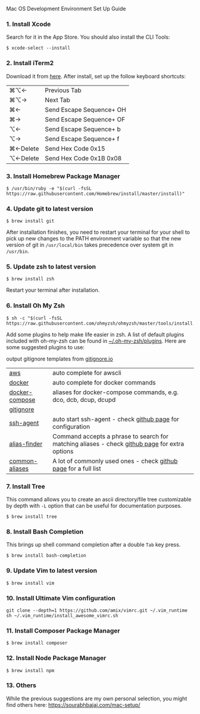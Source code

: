 Mac OS Development Environment Set Up Guide

### 1. Install Xcode
Search for it in the App Store. You should also install the CLI Tools:
```shell
$ xcode-select --install
```

### 2. Install iTerm2
Download it from [here](https://www.iterm2.com). After install, set up the follow keyboard shortcuts:
<table>
<tr>
<td>⌘⌥←</td>
<td>Previous Tab</td>
</tr>
<tr>
<td>⌘⌥→</td>
<td>Next Tab</td>
</tr>
<tr>
<td>⌘←</td>
<td>Send Escape Sequence+ OH</td>
</tr>
<tr>
<td>⌘→</td>
<td>Send Escape Sequence+ OF</td>
</tr>
<tr>
<td>⌥←</td>
<td>Send Escape Sequence+ b</td>
</tr>
<tr>
<td>⌥→</td>
<td>Send Escape Sequence+ f</td>
</tr>
<tr>
<td>⌘←Delete</td>
<td>Send Hex Code 0x15</td>
</tr>
<tr>
<td>⌥←Delete</td>
<td>Send Hex Code 0x1B 0x08</td>
</tr>
</table>

### 3. Install Homebrew Package Manager
```shell
$ /usr/bin/ruby -e "$(curl -fsSL https://raw.githubusercontent.com/Homebrew/install/master/install)"
```

### 4. Update git to latest version
```shell
$ brew install git
```
After installation finishes, you need to restart your terminal for your shell to pick up new changes to the PATH environment
variable so that the new version of git in `/usr/local/bin` takes precedence over system git in `/usr/bin`.

### 5. Update zsh to latest version
```shell
$ brew install zsh
```
Restart your terminal after installation.

### 6. Install Oh My Zsh
```shell
$ sh -c "$(curl -fsSL https://raw.githubusercontent.com/ohmyzsh/ohmyzsh/master/tools/install.sh)"
```
Add some plugins to help make life easier in zsh. A list of default plugins included with oh-my-zsh can be found
in [~/.oh-my-zsh/plugins](https://github.com/robbyrussell/oh-my-zsh/tree/master/plugins). Here are some suggested
plugins to use:

<table>
<tr>
<td><a href="https://github.com/robbyrussell/oh-my-zsh/tree/master/plugins/aws">aws</a></td>
<td>auto complete for awscli</td>
</tr>
<tr>
<td><a href="https://github.com/robbyrussell/oh-my-zsh/tree/master/plugins/docker">docker</a></td>
<td>auto complete for docker commands</td>
</tr>
<tr>
<td><a href="https://github.com/robbyrussell/oh-my-zsh/tree/master/plugins/docker-compose">docker-compose</a></td>
<td>aliases for docker-compose commands, e.g. dco, dcb, dcup, dcupd</td>
</tr>
<tr>
<td><a href="https://github.com/robbyrussell/oh-my-zsh/tree/master/plugins/gitignore">gitignore</a>
</td>output gitignore templates from <a href="https://www.gitignore.io/">gitignore.io</a><td>
</td>
</tr>
<tr>
<td><a href="https://github.com/robbyrussell/oh-my-zsh/tree/master/plugins/ssh-agent">ssh-agent</a></td>
<td>auto start ssh-agent - check <a href="https://github.com/robbyrussell/oh-my-zsh/tree/master/plugins/ssh-agent">github page</a> for configuration</td>
</tr>
<tr>
<td><a href="https://github.com/robbyrussell/oh-my-zsh/tree/master/plugins/alias-finder">alias-finder</a></td>
<td>Command accepts a phrase to search for matching aliases - check <a href="https://github.com/robbyrussell/oh-my-zsh/tree/master/plugins/alias-finder">github page</a> for extra options</td>
</tr>
<tr>
<td><a href="https://github.com/robbyrussell/oh-my-zsh/tree/master/plugins/common-aliases">common-aliases</a></td>
<td>A lot of commonly used ones - check <a href="https://github.com/robbyrussell/oh-my-zsh/tree/master/plugins/common-aliases">github page</a> for a full list</td>
</tr>
</table>

### 7. Install Tree
This command allows you to create an ascii directory/file tree customizable by depth with `-L` option that can be useful
for documentation purposes.
```shell
$ brew install tree
```

### 8. Install Bash Completion
This brings up shell command completion after a double `Tab` key press.
```shell
$ brew install bash-completion
```

### 9. Update Vim to latest version
```shell
$ brew install vim
```

### 10. Install Ultimate Vim configuration
```shell
git clone --depth=1 https://github.com/amix/vimrc.git ~/.vim_runtime
sh ~/.vim_runtime/install_awesome_vimrc.sh
```

### 11. Install Composer Package Manager
```shell
$ brew install composer
```

### 12. Install Node Package Manager
```shell
$ brew install npm
```

### 13. Others
While the previous suggestions are my own personal selection, you might find others here:
https://sourabhbajaj.com/mac-setup/

